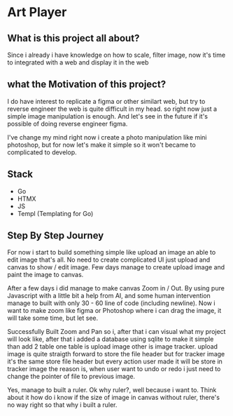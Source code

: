 # Art Player

## What is this project all about?
Since i already i have knowledge on how to scale, filter image, now it's time to integrated with a web and display it in the web

## what the Motivation of this project?
I do have interest to replicate a figma or other similart web, but try to reverse engineer the web is quite difficult in my head.
so right now just a simple image manipulation is enough. And let's see in the future if it's possible of doing reverse engineer figma.

I've change my mind right now i create a photo manipulation like mini photoshop, but for now let's make it simple so it won't became to complicated to develop. 

## Stack
- Go
- HTMX
- JS
- Templ (Templating for Go)

## Step By Step Journey
For now i start to build something simple like upload an image an able to edit image that's all. 
No need to create complicated UI just upload and canvas to show / edit image. Few days manage to create upload image and paint the image to canvas.

After a few days i did manage to make canvas Zoom in / Out. By using pure Javascript with a little bit a help from AI, and some human intervention manage to built with only 30 - 60 line of code (including newline). Now i want to make zoom like figma or Photoshop where i can drag the image, it will take some time, but let see.

Successfully Built Zoom and Pan so i, after that i can visual what my project will look like, after that i added a database using sqlite to make it simple than add 2 table one table is upload image other is image tracker. upload image is quite straigth forward to store the file header but for tracker image it's the same store file header but every action user made it will be store in tracker image the reason is, when user want to undo or redo i just need to change the pointer of file to previous image.

Yes, manage to built a ruler. Ok why ruler?, well because i want to. Think about it how do i know if the size of image in canvas without ruler, there's no way right so that why i built a ruler.
